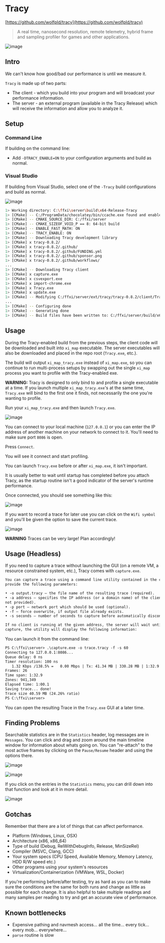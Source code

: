 # Tracy

[https://github.com/wolfpld/tracy](https://github.com/wolfpld/tracy)

> A real time, nanosecond resolution, remote telemetry, hybrid frame and sampling profiler for games and other applications.

![image](https://user-images.githubusercontent.com/1389729/97106613-832f0100-16cb-11eb-8452-267e406bceb9.png)

## Intro

We can't know how good/bad our performance is until we measure it.

`Tracy` is made up of two parts:

- The client - which you build into your program and will broadcast your performance information.
- The server - an external program (available in the Tracy Release) which will receive the information and allow you to analyze it.

## Setup

### Command Line

If building on the command line:

- Add `-DTRACY_ENABLE=ON` to your configuration arguments and build as normal.

### Visual Studio

If building from Visual Studio, select one of the `-Tracy` build configurations and build as normal.

![image](https://user-images.githubusercontent.com/1389729/184948461-879157e5-b367-462c-8d21-6e56036216a8.png)

```sh
1> Working directory: C:\ffxi\server\build\x64-Release-Tracy
1> [CMake] -- C:/ProgramData/chocolatey/bin/ccache.exe found and enabled
1> [CMake] -- CMAKE_SOURCE_DIR: C:/ffxi/server
1> [CMake] -- CMAKE_SIZEOF_VOID_P == 8: 64-bit build
1> [CMake] -- ENABLE_FAST_MATH: ON
1> [CMake] -- TRACY_ENABLE: ON
1> [CMake] -- Downloading Tracy development library
1> [CMake] x tracy-0.8.2/
1> [CMake] x tracy-0.8.2/.github/
1> [CMake] x tracy-0.8.2/.github/FUNDING.yml
1> [CMake] x tracy-0.8.2/.github/sponsor.png
1> [CMake] x tracy-0.8.2/.github/workflows/
... 
1> [CMake] -- Downloading Tracy client
1> [CMake] x capture.exe
1> [CMake] x csvexport.exe
1> [CMake] x import-chrome.exe
1> [CMake] x Tracy.exe
1> [CMake] x update.exe
1> [CMake] -- Modifying C:/ffxi/server/ext/tracy/tracy-0.8.2/client/TracyProfiler.hpp
...
1> [CMake] -- Configuring done
1> [CMake] -- Generating done
1> [CMake] -- Build files have been written to: C:/ffxi/server/build/x64-Release-Tracy
```

## Usage

During the Tracy-enabled build from the previous steps, the client code will be downloaded and built into `xi_map` executable. The server executables will also be downloaded and placed in the repo root (`Tracy.exe`, etc.).

The build will output `xi_map_tracy.exe` instead of `xi_map.exe`, so you can continue to run multi-process setups by swapping out the single `xi_map` process you want to profile with the Tracy-enabled exe.

**WARNING:** Tracy is designed to only bind to and profile a single executable at a time. If you launch multiple `xi_map_tracy.exe`'s at the same time, `Tracy.exe` will bind to the first one it finds, not necessarily the one you're wanting to profile.

Run your `xi_map_tracy.exe` and then launch `Tracy.exe`.

![image](https://github.com/LandSandBoat/server/assets/1389729/89b7bffe-a170-4398-b08c-d04e8c392fa3)

You can connect to your local machine (`127.0.0.1`) or you can enter the IP address of another machine on your network to connect to it. You'll need to make sure port `8086` is open.

Press `Connect`.

You will see it connect and start profiling.

You can launch `Tracy.exe` before or after `xi_map.exe`, it isn't important.

It is usually better to wait until startup has completed before you attach Tracy, as the startup routine isn't a good indicator of the server's runtime performance.

Once connected, you should see something like this:

![image](https://user-images.githubusercontent.com/1389729/184949465-373513d3-5af2-4737-8734-3bf12e14a24f.png)

If you want to record a trace for later use you can click on the `Wifi symbol` and you'll be given the option to save the current trace.

![image](https://user-images.githubusercontent.com/1389729/184949741-25c5c6a9-fa5e-4beb-80b2-3d0202058aa2.png)

**WARNING** Traces can be very large! Plan accordingly!

## Usage (Headless)

If you need to capture a trace without launching the GUI (on a remote VM, a resource constrained system, etc.), Tracy comes with `capture.exe`.

```txt
You can capture a trace using a command line utility contained in the capture directory. To use it you may
provide the following parameters:

• -o output.tracy – the file name of the resulting trace (required).
• -a address – specifies the IP address (or a domain name) of the client application (uses localhost if
not provided).
• -p port – network port which should be used (optional).
• -f – force overwrite, if output file already exists.
• -s seconds – number of seconds to capture before automatically disconnecting (optional).

If no client is running at the given address, the server will wait until it can make a connection. During the
capture, the utility will display the following information:
```

You can launch it from the command line:

```txt
PS C:\ffxi\server> .\capture.exe -o trace.tracy -f -s 60
Connecting to 127.0.0.1:8086...
Queue delay: 0 ns
Timer resolution: 100 ns
   1.32 Kbps /138.5% =   0.00 Mbps | Tx: 41.34 MB | 330.28 MB | 1:32.9
Frames: 26
Time span: 1:32.9
Zones: 941,349
Elapsed time: 1:00.1
Saving trace... done!
Trace size 40.59 MB (24.26% ratio)
PS C:\ffxi\server> 
```

You can open the resulting Trace in the `Tracy.exe` GUI at a later time.

## Finding Problems

Searchable statistics are in the `Statistics` header, log messages are in `Messages`. You can click and drag and zoom around the main timeline window for information about whats going on. You can "re-attach" to the most active frames by clicking on the `Pause/Resume` header and using the options there.

![image](https://user-images.githubusercontent.com/1389729/184949889-ac577f3b-8124-42e2-8954-493289a86683.png)

![image](https://user-images.githubusercontent.com/1389729/184949998-5cade8da-af6c-49a5-8115-e37f2014655d.png)

If you click on the entries in the `Statistics` menu, you can drill down into that function and look at it in more detail.

![image](https://user-images.githubusercontent.com/1389729/184950126-3e32ad0c-3f30-48ac-945d-6a6efd120633.png)

## Gotchas

Remember that there are a lot of things that can affect performance.

- Platform (Windows, Linux, OSX)
- Architecture (x86, x86_64)
- Type of build (Debug, RelWithDebugInfo, Release, MinSizeRel)
- Compiler (MSVC, Clang, GCC)
- Your system specs (CPU Speed, Available Memory, Memory Latency, HDD R/W speed etc.)
- Other programs using your system's resources
- Virtualization/Containerization (VMWare, WSL, Docker)

If you're performing before/after testing, try as hard as you can to make sure the conditions are the same for both runs and change as little as possible for each change. It is also helpful to take multiple readings and many samples per reading to try and get an accurate view of performance.

## Known bottlenecks

- Expensive pathing and navmesh access... all the time... every tick... every mob... everywhere...
- `parse` routine is slow
